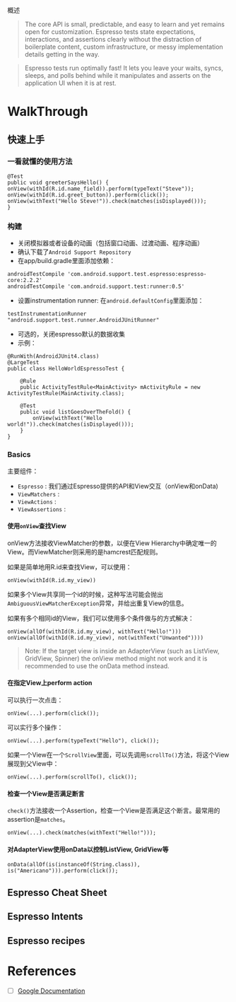 #
概述

> The core API is small, predictable, and easy to learn and yet remains open for customization. Espresso tests state expectations, interactions, and assertions clearly without the distraction of boilerplate content, custom infrastructure, or messy implementation details getting in the way.

> Espresso tests run optimally fast! It lets you leave your waits, syncs, sleeps, and polls behind while it manipulates and asserts on the application UI when it is at rest.

# WalkThrough

## 快速上手

### 一看就懂的使用方法

```
@Test
public void greeterSaysHello() {
onView(withId(R.id.name_field)).perform(typeText("Steve"));
onView(withId(R.id.greet_button)).perform(click());
onView(withText("Hello Steve!")).check(matches(isDisplayed()));
}
```

### 构建

- 关闭模拟器或者设备的动画（包括窗口动画、过渡动画、程序动画）
- 确认下载了`Android Support Repository`
- 在app/build.gradle里面添加依赖：

```
androidTestCompile 'com.android.support.test.espresso:espresso-core:2.2.2'
androidTestCompile 'com.android.support.test:runner:0.5'
```

- 设置instrumentation runner: 在`android.defaultConfig`里面添加：

```
testInstrumentationRunner "android.support.test.runner.AndroidJUnitRunner"
```

- 可选的，关闭espresso默认的数据收集
- 示例： 

```
@RunWith(AndroidJUnit4.class)
@LargeTest
public class HelloWorldEspressoTest {

    @Rule
    public ActivityTestRule<MainActivity> mActivityRule = new ActivityTestRule(MainActivity.class);

    @Test
    public void listGoesOverTheFold() {
        onView(withText("Hello world!")).check(matches(isDisplayed()));
    }
}
```

### Basics

主要组件：

- `Espresso` : 我们通过Espresso提供的API和View交互（onView和onData)
- `ViewMatchers` : 
- `ViewActions` : 
- `ViewAssertions` : 

#### 使用`onView`查找View

onView方法接收ViewMatcher的参数，以便在View Hierarchy中确定唯一的View。而ViewMatcher则采用的是hamcrest匹配规则。

如果是简单地用R.id来查找View，可以使用：

```
onView(withId(R.id.my_view))
```
如果多个View共享同一个id的时候，这种写法可能会抛出`AmbiguousViewMatcherException`异常，并给出重复View的信息。

如果有多个相同id的View，我们可以使用多个条件做与的方式解决：

```
onView(allOf(withId(R.id.my_view), withText("Hello!")))
onView(allOf(withId(R.id.my_view), not(withText("Unwanted"))))
```

> Note: If the target view is inside an AdapterView (such as ListView, GridView, Spinner) the onView method might not work and it is recommended to use the onData method instead.

#### 在指定View上perform action

可以执行一次点击：

```
onView(...).perform(click());
```

可以实行多个操作：

```
onView(...).perform(typeText("Hello"), click());
```

如果一个View在一个`ScrollView`里面，可以先调用`scrollTo()`方法，将这个View展现到父View中：

```
onView(...).perform(scrollTo(), click());
```

#### 检查一个View是否满足断言

`check()`方法接收一个Assertion，检查一个View是否满足这个断言。最常用的assertion是`matches`。

```
onView(...).check(matches(withText("Hello!")));

```

#### 对AdapterView使用onData以控制ListView, GridView等

```
onData(allOf(is(instanceOf(String.class)), is("Americano"))).perform(click());
```

## Espresso Cheat Sheet

## Espresso Intents

## Espresso recipes

# References

- [ ] [Google Documentation](https://google.github.io/android-testing-support-library/docs/espresso/)